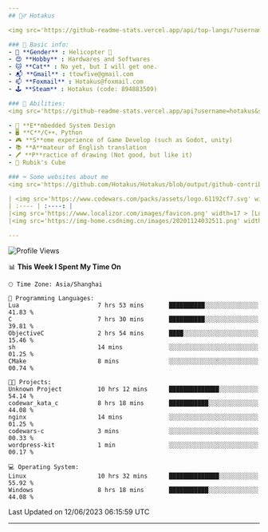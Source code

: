 ```yaml
---
## 🕵️‍♂️ Hotakus 

<img src='https://github-readme-stats.vercel.app/api/top-langs/?username=hotakus&layout=compact&theme=calm&border_radius=10&langs_count=6' width=350  align='right'>

### 📰 Basic info:
- 👬 **Gender** : Helicopter 🚁
- 😍 **Hobby** : Hardwares and Softwares
- 🐱 **Cat** : No yet, but I will get one.
- 📬 **Gmail** : ttowfive@gmail.com
- 📫 **Foxmail** : Hotakus@foxmail.com
- 🕹 **Steam** : Hotakus (code: 894883509)

### 💪 Abilities:
<img src='https://github-readme-stats.vercel.app/api?username=hotakus&show_icons=true&theme=calm&border_radius=10' width=350 align='right'>

- 🔌 **E**mbedded System Design
- 🖥 **C**/C++、Python
- 🎮 **S**ome experience of Game Develop (such as Godot, unity)
- 📚 **A**mateur of English translation 
- 🖊 **P**ractice of drawing (Not good, but like it) 
- 🎲 Rubik's Cube

### ⌨ Some websites about me
<img src='https://github.com/Hotakus/Hotakus/blob/output/github-contribution-grid-snake-dark.svg' width=450 align='right'>

| <img src='https://www.codewars.com/packs/assets/logo.61192cf7.svg' width=15 > [CodeWars](https://www.codewars.com/users/Hotakus) |<img src='https://www.codewars.com/users/Hotakus/badges/micro' width=150 >|  
| :---- | :----: | 
|<img src='https://www.localizor.com/images/favicon.png' width=17 > [Localizor](https://www.codewars.com/users/Hotakus)| <img src='https://www.localizor.com/images/localizor-logo.png' width=100 > |
|<img src='https://img-home.csdnimg.cn/images/20201124032511.png' width=30 > [CSDN](https://blog.csdn.net/qq_26106317?spm=1010.2135.3001.5421)|<img width=16 src="https://img-home.csdnimg.cn/images/20210108035947.gif"> <img src="https://csdnimg.cn/identity/blog4.png" width=16>|

---
```


<!--START_SECTION:waka-->
![Profile Views](http://img.shields.io/badge/Profile%20Views-6-blue)

📊 **This Week I Spent My Time On** 

```text
🕑︎ Time Zone: Asia/Shanghai

💬 Programming Languages: 
Lua                      7 hrs 53 mins       ██████████░░░░░░░░░░░░░░░   41.83 % 
C                        7 hrs 30 mins       ██████████░░░░░░░░░░░░░░░   39.81 % 
ObjectiveC               2 hrs 54 mins       ████░░░░░░░░░░░░░░░░░░░░░   15.46 % 
sh                       14 mins             ░░░░░░░░░░░░░░░░░░░░░░░░░   01.25 % 
CMake                    8 mins              ░░░░░░░░░░░░░░░░░░░░░░░░░   00.74 % 

🐱‍💻 Projects: 
Unknown Project          10 hrs 12 mins      ██████████████░░░░░░░░░░░   54.14 % 
codewar_kata_c           8 hrs 18 mins       ███████████░░░░░░░░░░░░░░   44.08 % 
nginx                    14 mins             ░░░░░░░░░░░░░░░░░░░░░░░░░   01.25 % 
codewars-c               3 mins              ░░░░░░░░░░░░░░░░░░░░░░░░░   00.33 % 
wordpress-kit            1 min               ░░░░░░░░░░░░░░░░░░░░░░░░░   00.17 % 

💻 Operating System: 
Linux                    10 hrs 32 mins      ██████████████░░░░░░░░░░░   55.92 % 
Windows                  8 hrs 18 mins       ███████████░░░░░░░░░░░░░░   44.08 % 
```


 Last Updated on 12/06/2023 06:15:59 UTC
<!--END_SECTION:waka-->

---
